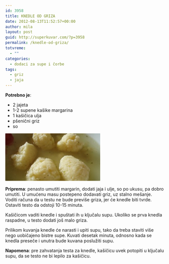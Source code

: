 ```yaml
---
id: 3958
title: KNEDLE OD GRIZA
date: 2012-08-13T11:52:57+00:00
author: mila
layout: post
guid: http://superkuvar.com/?p=3958
permalink: /knedle-od-griza/
totvreme:
  - ""
categories:
  - dodaci za supe i čorbe
tags:
  - griz
  - jaja
---
```

**Potrebno je**:

  * 2 jajeta
  * 1-2 supene kašike margarina
  * 1 kašičica ulja
  * pšenični griz
  * so

<img class="alignnone size-medium wp-image-3959" title="Knedle od griza" src="/wp-content/uploads/2012/08/Knedle-od-griza-300x150.jpg" alt="" width="300" height="150" /> 

**Priprema**: penasto umutiti margarin, dodati jaja i ulje, so po ukusu, pa dobro umutiti. U umućenu masu postepeno dodavati griz, uz stalno mešanje. Voditi računa da u testu ne bude previše griza, jer će knedle biti tvrde. Ostaviti testo da odstoji 10-15 minuta.

Kašičicom vaditi knedle i spuštati ih u ključalu supu. Ukoliko se prva knedla raspadne, u testo dodati još malo griza.

Prilikom kuvanja knedle će narasti i upiti supu, tako da treba staviti više nego uobičajeno bistre supe. Kuvati desetak minuta, odnosno kada se knedla preseče i unutra bude kuvana poslužiti supu.

**Napomena**:   pre zahvatanja testa za knedle, kašičicu uvek potopiti u ključalu supu, da se testo ne bi lepilo za kašičicu.